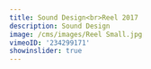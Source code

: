 ```yaml
---
title: Sound Design<br>Reel 2017
description: Sound Design
image: /cms/images/Reel Small.jpg
vimeoID: '234299171'
showinslider: true
---
```








